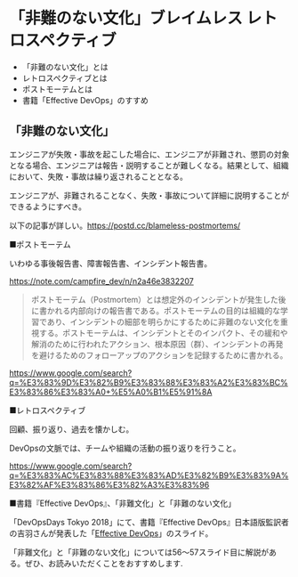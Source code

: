 # 「非難のない文化」ブレイムレス レトロスペクティブ

- 「非難のない文化」とは
- レトロスペクティブとは
- ポストモーテムとは
- 書籍「Effective DevOps」のすすめ

## 「非難のない文化」

エンジニアが失敗・事故を起こした場合に、エンジニアが非難され、懲罰の対象となる場合、エンジニアは報告・説明することが難しくなる。結果として、組織において、失敗・事故は繰り返されることとなる。

エンジニアが、非難されることなく、失敗・事故について詳細に説明することができるようにすべき。

以下の記事が詳しい。https://postd.cc/blameless-postmortems/

■ポストモーテム

いわゆる事後報告書、障害報告書、インシデント報告書。

https://note.com/campfire_dev/n/n2a46e3832207

> ポストモーテム（Postmortem）とは想定外のインシデントが発生した後に書かれる内部向けの報告書である。ポストモーテムの目的は組織的な学習であり、インシデントの細部を明らかにするために非難のない文化を重視する。ポストモーテムは、インシデントとそのインパクト、その緩和や解消のために行われたアクション、根本原因（群）、インシデントの再発を避けるためのフォローアップのアクションを記録するために書かれる。

https://www.google.com/search?q=%E3%83%9D%E3%82%B9%E3%83%88%E3%83%A2%E3%83%BC%E3%83%86%E3%83%A0+%E5%A0%B1%E5%91%8A


■レトロスペクティブ

回顧、振り返り、過去を懐かしむ。

DevOpsの文脈では、チームや組織の活動の振り返りを行うこと。

https://www.google.com/search?q=%E3%83%AC%E3%83%88%E3%83%AD%E3%82%B9%E3%83%9A%E3%82%AF%E3%83%86%E3%82%A3%E3%83%96

■書籍『Effective DevOps』、「非難文化」と「非難のない文化」

「DevOpsDays Tokyo 2018」にて、書籍『Effective DevOps』日本語版監訳者の吉羽さんが発表した「[Effective DevOps](https://slide.meguro.ryuzee.com/slides/94)」のスライド。

「非難文化」と「非難のない文化」については56～57スライド目に解説がある。ぜひ、お読みいただくことをおすすめします.


